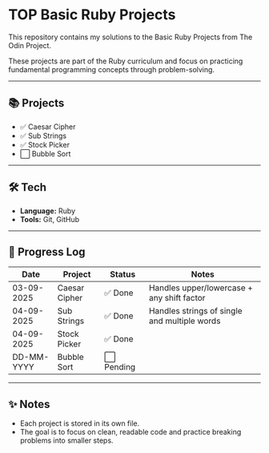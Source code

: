 # TOP Basic Ruby Projects

This repository contains my solutions to the Basic Ruby Projects from The Odin Project.

These projects are part of the Ruby curriculum and focus on practicing fundamental programming concepts through problem-solving.

***

## 📚 Projects
- ✅ Caesar Cipher
- ✅ Sub Strings
- ✅ Stock Picker
- ⬜ Bubble Sort

***

## 🛠️ Tech
- **Language:** Ruby
- **Tools:** Git, GitHub

***

## 🚀 Progress Log

| Date       | Project       | Status  | Notes                                    |
|------------|---------------|---------|------------------------------------------|
| 03-09-2025 | Caesar Cipher | ✅ Done |Handles upper/lowercase + any shift factor|
| 04-09-2025 | Sub Strings   | ✅ Done |Handles strings of single and multiple words|
| 04-09-2025 | Stock Picker  | ✅ Done |                                        |
| DD-MM-YYYY | Bubble Sort   | ⬜ Pending |                                        |

***

## ✨ Notes
- Each project is stored in its own file.
- The goal is to focus on clean, readable code and practice breaking problems into smaller steps.
